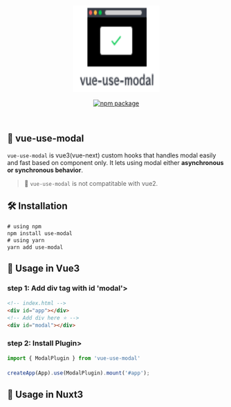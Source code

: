 <p align="center">
  <img src="./images/logo.svg" width="200" height="200">
</p>
<p align="center">
  <a href="https://npmjs.com/package/vue-use-modal"><img src="https://img.shields.io/npm/v/vue-use-modal.svg" alt="npm package"></a>
</p>
<br />

## 🎨 vue-use-modal 

`vue-use-modal` is vue3(vue-next) custom hooks that handles modal easily and fast based on component only. It lets using modal either **asynchronous or synchronous behavior**.

> 🚨 `vue-use-modal` is not compatitable with vue2.

## 🛠 Installation

```shell
# using npm
npm install use-modal
# using yarn
yarn add use-modal
```

## 📝 Usage in Vue3 

### step 1: Add div tag with id 'modal'>

```html
<!-- index.html -->
<div id="app"></div>
<!-- Add div here ⭐️ -->
<div id="modal"></div> 
```

### step 2: Install Plugin>

```javascript
import { ModalPlugin } from 'vue-use-modal'

createApp(App).use(ModalPlugin).mount('#app');
```

## 📝 Usage in Nuxt3

```javascript

```
